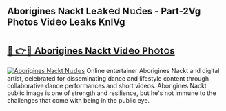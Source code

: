 ## Aborigines Nackt Le𝚊k𝚎d N𝚞𝚍es - Part-2Vg Photos Vid𝚎o Le𝚊ks KnlVg

# <h2><a href="http://fb5wde.evod.top/?m=Aborigines+Nackt">🔗 👉🔴 Aborigines Nackt Vid𝚎o Ph𝚘t𝚘s</a></h2>

[![Aborigines Nackt N𝚞d𝚎s](https://i.imgur.com/8V9OHl7.gif)](http://fb5wde.evod.top/?m=Aborigines+Nackt)
Online entertainer Aborigines Nackt and digital artist, celebrated for disseminating dance and lifestyle content through collaborative dance performances and short videos. Aborigines Nackt public image is one of strength and resilience, but he's not immune to the challenges that come with being in the public eye. 
